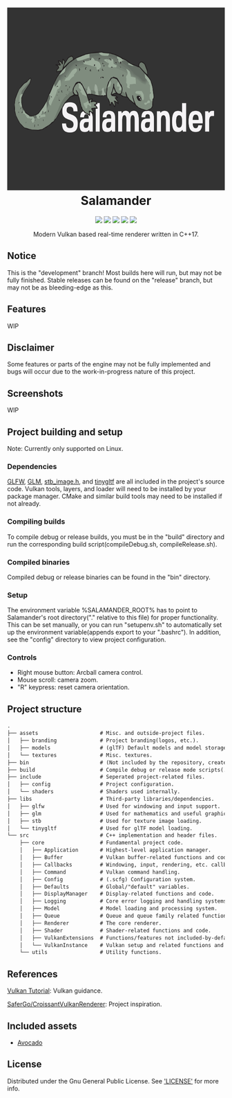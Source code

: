 <h1 align="center">
    <br>
    <img src="https://github.com/ljmrt/salamander/blob/ee50dac4b6d9a2d4f5200d80055a1c4f4d843450/assets/branding/logo3000x1688.png" alt="Salamander" width="750" height="422">
    <br>
    Salamander
    <br>
</h1>
<p align="center">
    <img src="https://img.shields.io/static/v1?label=release-version&message=1.1.2&color=green">
    <img src="https://img.shields.io/static/v1?label=build-version&message=1.1.2&color=green">
    <img src="https://img.shields.io/static/v1?label=language&message=C%2B%2B17&color=green">
    <img src="https://img.shields.io/static/v1?label=platform&message=Linux&color=green">
    <img src="https://img.shields.io/static/v1?label=development&message=Active&color=green">
</p>
<p align="center">Modern Vulkan based real-time renderer written in C++17.</p>

## Notice

This is the "development" branch! Most builds here will run, but may not be fully finished. Stable releases can be found on the "release" branch, but may not be as bleeding-edge as this.

## Features

WIP

## Disclaimer

Some features or parts of the engine may not be fully implemented and bugs will occur due to the work-in-progress nature of this project.

## Screenshots

WIP

## Project building and setup

Note: Currently only supported on Linux.

### Dependencies

[GLFW](https://github.com/glfw/glfw), [GLM](https://github.com/g-truc/glm), [stb_image.h](https://github.com/nothings/stb/blob/master/stb_image.h), and [tinygltf](https://github.com/syoyo/tinygltf) are all included in the project's source code. Vulkan tools, layers, and loader will need to be installed by your package manager. CMake and similar build tools may need to be installed if not already.

### Compiling builds

To compile debug or release builds, you must be in the "build" directory and run the corresponding build script(compileDebug.sh, compileRelease.sh).

### Compiled binaries

Compiled debug or release binaries can be found in the "bin" directory.

### Setup

The environment variable %SALAMANDER_ROOT% has to point to Salamander's root directory("." relative to this file) for proper functionality. This can be set manually, or you can run "setupenv.sh" to automatically set up the environment variable(appends export to your ".bashrc"). In addition, see the "config" directory to view project configuration.

### Controls

* Right mouse button: Arcball camera control.
* Mouse scroll: camera zoom.
* "R" keypress: reset camera orientation.

###

## Project structure

```diff
.
├── assets                    # Misc. and outside-project files.
│   ├── branding              # Project branding(logos, etc.).
│   ├── models                # (glTF) Default models and model storage directory.
│   └── textures              # Misc. textures.
├── bin                       # (Not included by the repository, created by script) Output binary files.
├── build                     # Compile debug or release mode scripts(.sh), CMake output directory.
├── include                   # Seperated project-related files.
│   ├── config                # Project configuration.
│   └── shaders               # Shaders used internally.
├── libs                      # Third-party libraries/dependencies.
│   ├── glfw                  # Used for windowing and input support.
│   ├── glm                   # Used for mathematics and useful graphics functions.
│   ├── stb                   # Used for texture image loading.
│   └── tinygltf              # Used for glTF model loading.
└── src                       # C++ implementation and header files.
    ├── core                  # Fundamental project code.
    │   ├── Application       # Highest-level application manager.
    │   ├── Buffer            # Vulkan buffer-related functions and code.
    │   ├── Callbacks         # Windowing, input, rendering, etc. callbacks.
    │   ├── Command           # Vulkan command handling.
    │   ├── Config            # (.scfg) Configuration system.
    │   ├── Defaults          # Global/"default" variables.
    │   ├── DisplayManager    # Display-related functions and code.
    │   ├── Logging           # Core error logging and handling systems.
    │   ├── Model             # Model loading and processing system.
    │   ├── Queue             # Queue and queue family related functions and code.
    │   ├── Renderer          # The core renderer.
    │   ├── Shader            # Shader-related functions and code.
    │   ├── VulkanExtensions  # Functions/features not included-by-default in Vulkan.
    │   └── VulkanInstance    # Vulkan setup and related functions and code.
    └── utils                 # Utility functions.
```

## References

[Vulkan Tutorial](https://vulkan-tutorial.com/): Vulkan guidance.

[SaferGo/CroissantVulkanRenderer](https://github.com/SaferGo/CroissantVulkanRenderer): Project inspiration.

## Included assets

* [Avocado](https://github.com/KhronosGroup/glTF-Sample-Models/tree/4ca06672ce15d6a27bfb5cf14459bc52fd9044d1/2.0/Avocado)

## License

Distributed under the Gnu General Public License. See ['LICENSE'](https://github.com/ljmrt/salamander/blob/master/LICENSE) for more info.

